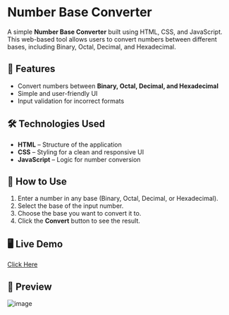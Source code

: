 # Number Base Converter
A simple **Number Base Converter** built using HTML, CSS, and JavaScript. This web-based tool allows users to convert numbers between different bases, including Binary, Octal, Decimal, and Hexadecimal.

## 🚀 Features
- Convert numbers between **Binary, Octal, Decimal, and Hexadecimal**
- Simple and user-friendly UI
- Input validation for incorrect formats

## 🛠️ Technologies Used
- **HTML** – Structure of the application
- **CSS** – Styling for a clean and responsive UI
- **JavaScript** – Logic for number conversion

## 📌 How to Use
1. Enter a number in any base (Binary, Octal, Decimal, or Hexadecimal).
2. Select the base of the input number.
3. Choose the base you want to convert it to.
4. Click the **Convert** button to see the result.

## 🖥️ Live Demo
[Click Here](https://jaya30102003.github.io/Number-Base-Converter-repo/)

## 👀 Preview
![image](https://github.com/user-attachments/assets/9b071e02-a27d-4088-b29a-2b99dfef826c)
